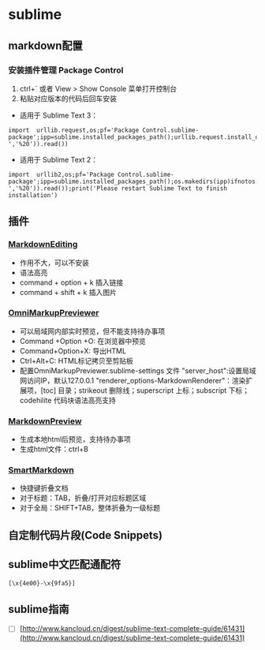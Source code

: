 # sublime
## markdown配置
### 安装插件管理 Package Control
1.  ctrl+` 或者 View > Show Console 菜单打开控制台
2. 粘贴对应版本的代码后回车安装

* 适用于 Sublime Text 3：

```
import  urllib.request,os;pf='Package Control.sublime-package';ipp=sublime.installed_packages_path();urllib.request.install_opener(urllib.request.build_opener(urllib.request.ProxyHandler()));open(os.path.join(ipp,pf),'wb').write(urllib.request.urlopen('http://sublime.wbond.net/'+pf.replace(' ','%20')).read())
```

* 适用于 Sublime Text 2：

```
import  urllib2,os;pf='Package Control.sublime-package';ipp=sublime.installed_packages_path();os.makedirs(ipp)ifnotos.path.exists(ipp)elseNone;urllib2.install_opener(urllib2.build_opener(urllib2.ProxyHandler()));open(os.path.join(ipp,pf),'wb').write(urllib2.urlopen('http://sublime.wbond.net/'+pf.replace(' ','%20')).read());print('Please restart Sublime Text to finish installation')
```

## 插件
### [MarkdownEditing](https://github.com/SublimeText-Markdown/MarkdownEditing)
* 作用不大，可以不安装
* 语法高亮
* command + option + k 插入链接
* command + shift + k 插入图片

### [OmniMarkupPreviewer](https://github.com/timonwong/OmniMarkupPreviewer)
* 可以局域网内部实时预览，但不能支持待办事项
* Command +Option +O: 在浏览器中预览
* Command+Option+X: 导出HTML
* Ctrl+Alt+C: HTML标记拷贝至剪贴板
* 配置OmniMarkupPreviewer.sublime-settings 文件
    "server_host":设置局域网访问IP，默认127.0.0.1
    "renderer_options-MarkdownRenderer"：渲染扩展项，[toc] 目录；strikeout 删除线；superscript 上标；subscript 下标；codehilite 代码块语法高亮支持

### [MarkdownPreview](https://github.com/revolunet/sublimetext-markdown-preview)
* 生成本地html后预览，支持待办事项
* 生成html文件：ctrl+B

### [SmartMarkdown](https://github.com/demon386/SmartMarkdown)
* 快捷键折叠文档
* 对于标题：TAB，折叠/打开对应标题区域
* 对于全局：SHIFT+TAB，整体折叠为一级标题
## 自定制代码片段(Code Snippets)


## sublime中文匹配通配符
```
[\x{4e00}-\x{9fa5}]
```

## sublime指南
- [ ] [http://www.kancloud.cn/digest/sublime-text-complete-guide/61431](http://www.kancloud.cn/digest/sublime-text-complete-guide/61431)
